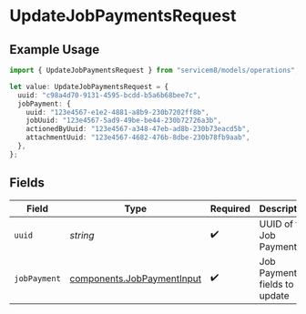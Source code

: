 # UpdateJobPaymentsRequest

## Example Usage

```typescript
import { UpdateJobPaymentsRequest } from "servicem8/models/operations";

let value: UpdateJobPaymentsRequest = {
  uuid: "c98a4d70-9131-4595-bcdd-b5a6b68bee7c",
  jobPayment: {
    uuid: "123e4567-e1e2-4881-a8b9-230b7202ff8b",
    jobUuid: "123e4567-5ad9-49be-be44-230b72726a3b",
    actionedByUuid: "123e4567-a348-47eb-ad8b-230b73eacd5b",
    attachmentUuid: "123e4567-4682-476b-8dbe-230b78fb9aab",
  },
};
```

## Fields

| Field                                                                    | Type                                                                     | Required                                                                 | Description                                                              |
| ------------------------------------------------------------------------ | ------------------------------------------------------------------------ | ------------------------------------------------------------------------ | ------------------------------------------------------------------------ |
| `uuid`                                                                   | *string*                                                                 | :heavy_check_mark:                                                       | UUID of the Job Payment                                                  |
| `jobPayment`                                                             | [components.JobPaymentInput](../../models/components/jobpaymentinput.md) | :heavy_check_mark:                                                       | Job Payment fields to update                                             |